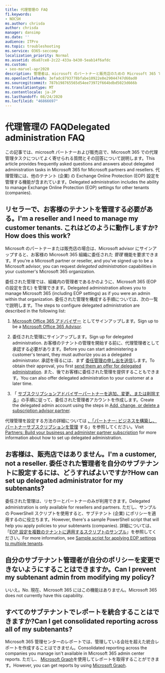 ```yaml
---
title: 代理管理の FAQ
f1.keywords:
- NOCSH
ms.author: chrisda
author: chrisda
manager: dansimp
ms.date: ''
audience: ITPro
ms.topic: troubleshooting
ms.service: O365-seccomp
localization_priority: Normal
ms.assetid: d6a87ce8-2c22-433a-b430-5eab14f6afdc
ms.custom:
- seo-marvel-apr2020
description: 管理者は、microsoft のパートナーと販売店のための Microsoft 365 で、委任された管理タスクについてよく寄せられる質問と回答を確認できます。
ms.openlocfilehash: 3efadc8793778bfabe10922e8e29044747d60ad0
ms.sourcegitcommit: 787b198765565d54ee73972f664bdbd5023d666b
ms.translationtype: MT
ms.contentlocale: ja-JP
ms.lasthandoff: 08/24/2020
ms.locfileid: "46866697"
---
```

# <a name="delegated-administration-faq"></a><span data-ttu-id="16a89-103">代理管理の FAQ</span><span class="sxs-lookup"><span data-stu-id="16a89-103">Delegated administration FAQ</span></span>

<span data-ttu-id="16a89-104">この記事では、microsoft パートナーおよび販売店で、Microsoft 365 での代理管理タスクについてよく寄せられる質問とその回答について説明します。</span><span class="sxs-lookup"><span data-stu-id="16a89-104">This article provides frequently asked questions and answers about delegated administration tasks in Microsoft 365 for Microsoft partners and resellers.</span></span> <span data-ttu-id="16a89-105">代理管理には、他のテナント (企業) の Exchange Online Protection (EOP) 設定を管理する機能が含まれています。</span><span class="sxs-lookup"><span data-stu-id="16a89-105">Delegated administration includes the ability to manage Exchange Online Protection (EOP) settings for other tenants (companies).</span></span>

## <a name="im-a-reseller-and-i-need-to-manage-my-customer-tenants-how-does-this-work"></a><span data-ttu-id="16a89-106">リセラーで、お客様のテナントを管理する必要がある。</span><span class="sxs-lookup"><span data-stu-id="16a89-106">I'm a reseller and I need to manage my customer tenants.</span></span> <span data-ttu-id="16a89-107">これはどのように動作しますか?</span><span class="sxs-lookup"><span data-stu-id="16a89-107">How does this work?</span></span>

<span data-ttu-id="16a89-108">Microsoft のパートナーまたは販売店の場合は、Microsoft advisor にサインアップすると、お客様の Microsoft 365 組織に委任された _管理_ 機能を要求できます。</span><span class="sxs-lookup"><span data-stu-id="16a89-108">If you're a Microsoft partner or reseller, and you've signed up to be a Microsoft advisor, you can request _delegated administration_ capabilities in your customer's Microsoft 365 organization.</span></span>

<span data-ttu-id="16a89-109">委任された管理では、組織内の管理者であるかのように、Microsoft 365 (EOP の設定を含む) を管理できます。</span><span class="sxs-lookup"><span data-stu-id="16a89-109">Delegated administration allows you to manage Microsoft 365  (including EOP settings) as if you were an admin within that organization.</span></span> <span data-ttu-id="16a89-110">委任された管理を構成する手順については、次の一覧で説明します。</span><span class="sxs-lookup"><span data-stu-id="16a89-110">The steps to configure delegated administration are described in the following list:</span></span>

1. <span data-ttu-id="16a89-111">[Microsoft Office 365 アドバイザー](https://aka.ms/cloudbenefits) としてサインアップします。</span><span class="sxs-lookup"><span data-stu-id="16a89-111">Sign up to be a [Microsoft Office 365 Advisor](https://aka.ms/cloudbenefits).</span></span>

2. <span data-ttu-id="16a89-112">委任された管理にサインアップします。</span><span class="sxs-lookup"><span data-stu-id="16a89-112">Sign up for delegated administration.</span></span> <span data-ttu-id="16a89-113">お客様のテナントの管理を開始する前に、代理管理者として承認する必要があります。</span><span class="sxs-lookup"><span data-stu-id="16a89-113">Before you can start administering a customer's tenant, they must authorize you as a delegated administrator.</span></span> <span data-ttu-id="16a89-114">承認を得るには、まず [委任管理の申し出を送信](https://support.microsoft.com/office/26530dc0-ebba-415b-86b1-b55bc06b073e)します。</span><span class="sxs-lookup"><span data-stu-id="16a89-114">To obtain their approval, you first [send them an offer for delegated administration](https://support.microsoft.com/office/26530dc0-ebba-415b-86b1-b55bc06b073e).</span></span> <span data-ttu-id="16a89-115">また、後でお客様に委任された管理を提供することもできます。</span><span class="sxs-lookup"><span data-stu-id="16a89-115">You can also offer delegated administration to your customer at a later time.</span></span>

3. <span data-ttu-id="16a89-116">「 [サブスクリプションアドバイザーパートナーを追加、変更、または削除する](https://docs.microsoft.com/microsoft-365/admin/misc/add-partner)」の手順に従って、委任された管理者アカウントを作成します。</span><span class="sxs-lookup"><span data-stu-id="16a89-116">Create the delegated admin account using the steps in [Add, change, or delete a subscription advisor partner](https://docs.microsoft.com/microsoft-365/admin/misc/add-partner).</span></span>

<span data-ttu-id="16a89-117">代理管理を設定する方法の詳細については [、「パートナー: ビジネスを構築し、パートナーサブスクリプションを管理](https://support.microsoft.com/office/30dd1681-47e0-4cbc-abfe-a222cd111319) する」を参照してください。</span><span class="sxs-lookup"><span data-stu-id="16a89-117">Visit [Partners: Build your business and administer partner subscription](https://support.microsoft.com/office/30dd1681-47e0-4cbc-abfe-a222cd111319) for more information about how to set up delegated administration.</span></span>

## <a name="im-a-customer-not-a-reseller-how-can-set-up-delegated-administrator-for-my-subtenants"></a><span data-ttu-id="16a89-118">お客様は、販売店ではありません。</span><span class="sxs-lookup"><span data-stu-id="16a89-118">I'm a customer, not a reseller.</span></span> <span data-ttu-id="16a89-119">委任された管理者を自分のサブテナントに設定するには、どうすればよいですか?</span><span class="sxs-lookup"><span data-stu-id="16a89-119">How can set up delegated administrator for my subtenants?</span></span>

<span data-ttu-id="16a89-120">委任された管理は、リセラーとパートナーのみが利用できます。</span><span class="sxs-lookup"><span data-stu-id="16a89-120">Delegated administration is only available for resellers and partners.</span></span> <span data-ttu-id="16a89-121">ただし、サンプルの PowerShell スクリプトを使用すると、サブテナント (企業) にポリシーを適用するのに役立ちます。</span><span class="sxs-lookup"><span data-stu-id="16a89-121">However, there's a sample PowerShell script that will help you apply policies to your subtenants (companies).</span></span> <span data-ttu-id="16a89-122">詳細については、「[EOP 設定を複数のテナントに適用するスクリプトのサンプル](sample-script-for-applying-eop-settings-to-multiple-tenants.md)」を参照してください。</span><span class="sxs-lookup"><span data-stu-id="16a89-122">For more information, see [Sample script for applying EOP settings to multiple tenants](sample-script-for-applying-eop-settings-to-multiple-tenants.md).</span></span>

## <a name="can-i-prevent-my-subtenant-admin-from-modifying-my-policy"></a><span data-ttu-id="16a89-123">自分のサブテナント管理者が自分のポリシーを変更できないようにすることはできますか。</span><span class="sxs-lookup"><span data-stu-id="16a89-123">Can I prevent my subtenant admin from modifying my policy?</span></span>

<span data-ttu-id="16a89-124">いいえ。</span><span class="sxs-lookup"><span data-stu-id="16a89-124">No.</span></span> <span data-ttu-id="16a89-125">現在、Microsoft 365 にはこの機能はありません。</span><span class="sxs-lookup"><span data-stu-id="16a89-125">Microsoft 365 does not currently have this capability.</span></span>

## <a name="can-i-get-consolidated-reporting-across-all-of-my-subtenants"></a><span data-ttu-id="16a89-126">すべてのサブテナントでレポートを統合することはできますか?</span><span class="sxs-lookup"><span data-stu-id="16a89-126">Can I get consolidated reporting across all of my subtenants?</span></span>

<span data-ttu-id="16a89-127">Microsoft 365 管理センターのレポートでは、管理している会社を超えた統合レポートを作成することはできません。</span><span class="sxs-lookup"><span data-stu-id="16a89-127">Consolidated reporting across the companies you manage isn't available in Microsoft 365 admin center reports.</span></span> <span data-ttu-id="16a89-128">ただし、 [Microsoft Graph](https://docs.microsoft.com/graph/overview)を使用してレポートを取得することができます。</span><span class="sxs-lookup"><span data-stu-id="16a89-128">However, you can get reports by using [Microsoft Graph](https://docs.microsoft.com/graph/overview).</span></span>
